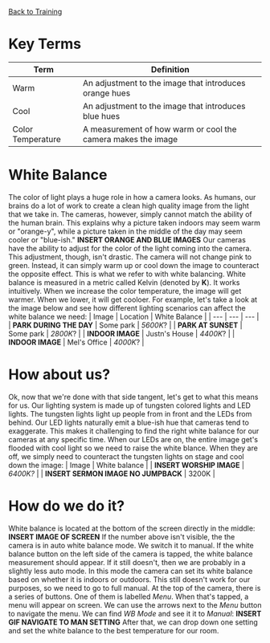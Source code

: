 <!-- TITLE: 105 - Color -->
<!-- SUBTITLE: Warm it up! Wait, cool it down! Actually, warmer is better, but not too hot -->

[Back to Training](/video/training)
# Key Terms
| Term | Definition |
| --- | --- |
| Warm | An adjustment to the image that introduces orange hues |
| Cool | An adjustment to the image that introduces blue hues |
| Color Temperature | A measurement of how warm or cool the camera makes the image |

# White Balance
The color of light plays a huge role in how a camera looks. As humans, our brains do a lot of work to create a clean high quality image from the light that we take in. The cameras, however, simply cannot match the ability of the human brain. This explains why a picture taken indoors may seem warm or "orange-y", while a picture taken in the middle of the day may seem cooler or "blue-ish." 
**INSERT ORANGE AND BLUE IMAGES**
Our cameras have the ability to adjust for the color of the light coming into the camera. This adjustment, though, isn't drastic. The camera will not change pink to green. Instead, it can simply warm up or cool down the image to counteract the opposite effect. This is what we refer to with white balancing. White balance is measured in a metric called Kelvin (denoted by **K**). It works intuitively. When we increase the color temperature, the image will get warmer. When we lower, it will get cooloer. For example, let's take a look at the image below and see how different lighting scenarios can affect the white balance we need:
| Image | Location | White Balance |
| --- | --- | --- |
| **PARK DURING THE DAY** | Some park | _5600K_? |
| **PARK AT SUNSET** | Some park | _2800K_? |
| **INDOOR IMAGE** | Justn's House | _4400K_? |
| **INDOOR IMAGE** | Mel's Office | _4000K_? |

# How about us?
Ok, now that we're done with that side tangent, let's get to what this means for us. Our lighting system is made up of tungsten colored lights and LED lights. The tungsten lights light up people from in front and the LEDs from behind. Our LED lights naturally emit a blue-ish hue that cameras tend to exaggerate. This makes it challenging to find the right white balance for our cameras at any specific time. When our LEDs are on, the entire image get's flooded with cool light so we need to raise the white blance. When they are off, we simply need to counteract the tungsten lights on stage and cool down the image:
| Image | White balance |
| **INSERT WORSHIP IMAGE** | _6400K?_ |
| **INSERT SERMON IMAGE NO JUMPBACK** | 3200K |

# How do we do it?
White balance is located at the bottom of the screen directly in the middle:
**INSERT IMAGE OF SCREEN**
If the number above isn't visible, the the camera is in auto white balance mode. We switch it to manual. If the white balance button on the left side of the camera is tapped, the white balance measurement should appear. If it still doesn't, then we are probably in a slightly less auto mode. In this mode the camera can set its white balance based on whether it is indoors or outdoors. This still doesn't work for our purposes, so we need to go to full manual. At the top of the camera, there is a series of buttons. One of them is labelled _Menu_. When that's tapped, a menu will appear on screen. We can use the arrows next to the _Menu_ button to navigate the menu. We can find _WB Mode_ and see it it to _Manual_:
**INSERT GIF NAVIGATE TO MAN SETTING**
After that, we can drop down one setting and set the white balance to the best temperature for our room.